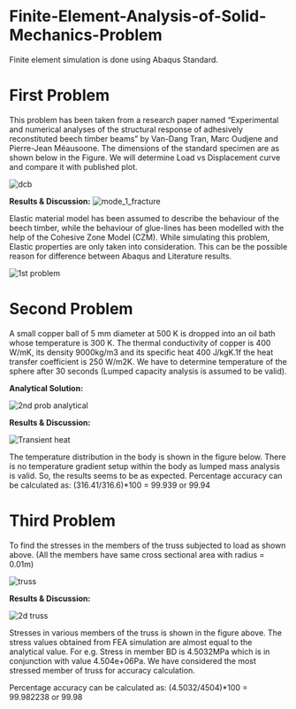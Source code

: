 # Finite-Element-Analysis-of-Solid-Mechanics-Problem
Finite element simulation is done using Abaqus Standard. 
# First Problem
This problem has been taken from a research paper named “Experimental and numerical analyses of the structural response of adhesively reconstituted beech timber beams” by Van-Dang Tran, Marc Oudjene and Pierre-Jean Méausoone. The dimensions of the standard specimen are as shown below in the Figure. We will determine Load vs Displacement curve and compare it with published plot.

![dcb](https://user-images.githubusercontent.com/88960574/129481211-0b145efc-6536-4a15-9b92-ca98db3d3f81.png)


**Results & Discussion:**
![mode_1_fracture](https://user-images.githubusercontent.com/88960574/129711800-0f1d77f8-21d9-4c27-9afc-e2896b01c00d.png)


Elastic material model has been assumed to describe the behaviour of the beech timber, while the behaviour of glue-lines has been modelled with the help of the Cohesive Zone Model (CZM). While simulating this problem, Elastic properties are only taken into consideration. This can be the possible reason for difference between Abaqus and Literature results.

![1st problem](https://user-images.githubusercontent.com/88960574/129481230-47cf7fd7-1e51-468f-a677-489afa1a81fb.png)

# Second Problem
A small copper ball of 5 mm diameter at 500 K is dropped into an oil bath whose temperature is 300 K. The thermal conductivity of copper is 400 W/mK, its density 9000kg/m3 and its specific heat 400 J/kgK.1f the heat transfer coefficient is 250 W/m2K. We have to determine temperature of the sphere after 30 seconds (Lumped capacity analysis is assumed to be valid).

**Analytical Solution:**

![2nd prob analytical](https://user-images.githubusercontent.com/88960574/129481340-5fdcd0b2-0ade-411a-83d9-8c09a138ab5f.png)

**Results & Discussion:**

![Transient heat](https://user-images.githubusercontent.com/88960574/129481647-20807e88-61eb-44dc-84d7-c78622ef850f.png)


The temperature distribution in the body is shown in the figure below. There is no temperature gradient setup within the body as lumped mass analysis is valid. So, the results seems to be as expected.
Percentage accuracy can be calculated as: (316.41/316.6)*100 = 99.939 or 99.94

# Third Problem
To find the stresses in the members of the truss subjected to load as shown above. (All the members have same cross sectional area with radius = 0.01m)

![truss](https://user-images.githubusercontent.com/88960574/129481585-1894ecab-eb21-4eb8-9407-1befd8238ec8.png)

**Results & Discussion:**

![2d truss](https://user-images.githubusercontent.com/88960574/129481624-c038a6b8-7549-440e-9ce1-42b09a17102d.png)

Stresses in various members of the truss is shown in the figure above. The stress values obtained from FEA simulation are almost equal to the analytical value. For e.g. Stress in member BD is 4.5032MPa which is in conjunction with value 4.504e+06Pa. We have considered the most stressed member of truss for accuracy calculation.

Percentage accuracy can be calculated as: (4.5032/4504)*100 = 99.982238 or 99.98
